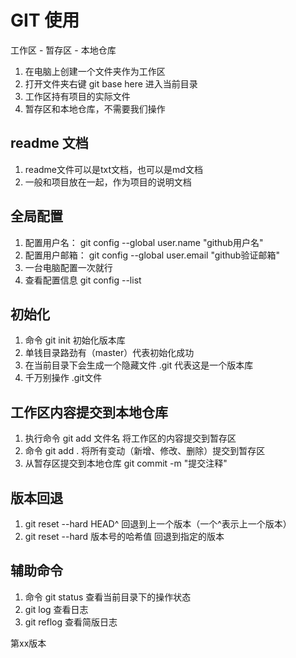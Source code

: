 
# GIT 使用

工作区 - 暂存区 - 本地仓库

1. 在电脑上创建一个文件夹作为工作区
2. 打开文件夹右键 git base here 进入当前目录
3. 工作区持有项目的实际文件
4. 暂存区和本地仓库，不需要我们操作

## readme 文档
1. readme文件可以是txt文档，也可以是md文档
2. 一般和项目放在一起，作为项目的说明文档

## 全局配置
1. 配置用户名： git  config --global user.name "github用户名"
2. 配置用户邮箱： git config --global user.email "github验证邮箱"
3. 一台电脑配置一次就行
4. 查看配置信息 git config --list

## 初始化
1. 命令 git init 初始化版本库
2. 单钱目录路劲有（master）代表初始化成功
3. 在当前目录下会生成一个隐藏文件 .git 代表这是一个版本库
4. 千万别操作 .git文件

## 工作区内容提交到本地仓库
1. 执行命令 git add 文件名 将工作区的内容提交到暂存区
2. 命令 git add . 将所有变动（新增、修改、删除）提交到暂存区
3. 从暂存区提交到本地仓库 git commit -m "提交注释"

## 版本回退
1. git reset --hard HEAD^ 回退到上一个版本（一个^表示上一个版本）
2. git reset --hard 版本号的哈希值   回退到指定的版本

## 辅助命令
1. 命令 git status 查看当前目录下的操作状态
2.  git log 查看日志
3. git reflog 查看简版日志

第xx版本
